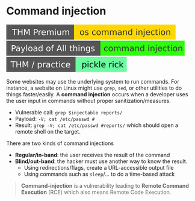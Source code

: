 # Command injection

[![oscommandinjection](../../../_badges/thmp/oscommandinjection.svg)](https://tryhackme.com/room/oscommandinjection)
[![command_injection](../../../_badges/poat/command_injection.svg)](https://github.com/swisskyrepo/PayloadsAllTheThings/tree/master/Command%20Injection)
[![picklerick](../../../_badges/thm-p/picklerick.svg)](https://tryhackme.com/room/picklerick)

<div class="row row-cols-md-2"><div>

Some websites may use the underlying system to run commands. For instance, a website on Linux might use `grep`, `sed`, or other utilities to do things faster/easily. A **command injection** occurs when a developer uses the user input in commands without proper sanitization/measures.

* Vulnerable call: `grep $injectable reports/` 
* Payload: `-V; cat /etc/passwd #`
* Result: `grep -V; cat /etc/passwd #reports/` which should open a remote shell on the target.
</div><div>

There are two kinds of command injections

* **Regular/in-band**: the user receives the result of the command
* **Blind/out-band**: the hacker must use another way to know the result.
  * Using redirections/flags, create a URL-accessible output file
  * Using commands such as `sleep`/... to do a time-based attack

> **Command-injection** is a vulnerability leading to **Remote Command Execution** (RCE) which also means Remote Code Execution.
</div></div>